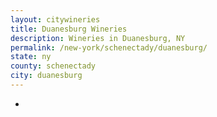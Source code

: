 ```yaml
---
layout: citywineries
title: Duanesburg Wineries
description: Wineries in Duanesburg, NY
permalink: /new-york/schenectady/duanesburg/
state: ny
county: schenectady
city: duanesburg
---
```

-
